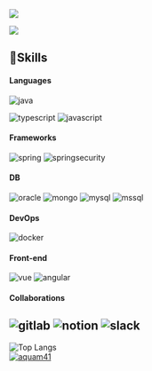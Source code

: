 <img src="https://capsule-render.vercel.app/api?type=waving&height=200&color=gradient&text=Kwon%20San&reversal=false&desc=Backend%20Developer&descAlignY=71" />

<!--
**ksan41/ksan41** is a ✨ _special_ ✨ repository because its `README.md` (this file) appears on your GitHub profile.

Here are some ideas to get you started:

- 🔭 I’m currently working on ...
- 🌱 I’m currently learning ...
- 👯 I’m looking to collaborate on ...
- 🤔 I’m looking for help with ...
- 💬 Ask me about ...
- 📫 How to reach me: ...
- 😄 Pronouns: ...
- ⚡ Fun fact: ...
-->
<a href="https://programming-mtk.tistory.com/" target="_blank"><img src="https://img.shields.io/badge/blog-000000?style=flat-square&logo=tistory&logoColor=09B3AF"/></a>


## 🌟Skills
#### Languages
![java](https://img.shields.io/badge/Java-ED8B00?style=for-the-badge&logo=openjdk&logoColor=white)
<!-- ![python](https://img.shields.io/badge/Python-3776AB?style=for-the-badge&logo=python&logoColor=white) -->
![typescript](https://img.shields.io/badge/TypeScript-007ACC?style=for-the-badge&logo=typescript&logoColor=white)
![javascript](https://img.shields.io/badge/JavaScript-F7DF1E?style=for-the-badge&logo=JavaScript&logoColor=white)
#### Frameworks
![spring](https://img.shields.io/badge/Spring-6DB33F?style=for-the-badge&logo=spring&logoColor=white)
![springsecurity](https://img.shields.io/badge/Spring_Security-6DB33F?style=for-the-badge&logo=Spring-Security&logoColor=white)
<!-- ![nestjs](https://img.shields.io/badge/nestjs-E0234E?style=for-the-badge&logo=nestjs&logoColor=white) -->
#### DB
![oracle](https://img.shields.io/badge/Oracle-F80000?style=for-the-badge&logo=oracle&logoColor=black)
![mongo](https://img.shields.io/badge/MongoDB-4EA94B?style=for-the-badge&logo=mongodb&logoColor=white)
![mysql](https://img.shields.io/badge/MySQL-00000F?style=for-the-badge&logo=mysql&logoColor=white)
![mssql](https://img.shields.io/badge/Microsoft%20SQL%20Server-CC2927?style=for-the-badge&logo=microsoft%20sql%20server&logoColor=white)
#### DevOps
![docker](https://img.shields.io/badge/docker-%230db7ed.svg?style=for-the-badge&logo=docker&logoColor=white)
<!-- ![aws](https://img.shields.io/badge/Amazon_AWS-232F3E?style=for-the-badge&logo=amazon-aws&logoColor=white) -->
#### Front-end
![vue](https://img.shields.io/badge/Vue.js-35495E?style=for-the-badge&logo=vue.js&logoColor=4FC08D)
![angular](https://img.shields.io/badge/Angular-DD0031?style=for-the-badge&logo=angular&logoColor=white)
#### Collaborations
![gitlab](https://img.shields.io/badge/GitLab-330F63?style=for-the-badge&logo=gitlab&logoColor=white)
![notion](https://img.shields.io/badge/Notion-000000?style=for-the-badge&logo=notion&logoColor=white)
![slack](https://img.shields.io/badge/Slack-4A154B?style=for-the-badge&logo=slack&logoColor=white)
---
![Top Langs](https://github-readme-stats.vercel.app/api/top-langs/?username=ksan41&layout=compact&theme=radical)
<br>
[![aquam41](http://mazassumnida.wtf/api/v2/generate_badge?boj=aquam41)](https://solved.ac/aquam41)
